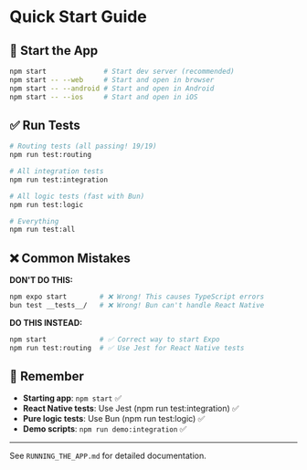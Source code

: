 # Quick Start Guide

## 🚀 Start the App

```bash
npm start              # Start dev server (recommended)
npm start -- --web     # Start and open in browser
npm start -- --android # Start and open in Android
npm start -- --ios     # Start and open in iOS
```

## ✅ Run Tests

```bash
# Routing tests (all passing! 19/19)
npm run test:routing

# All integration tests
npm run test:integration

# All logic tests (fast with Bun)
npm run test:logic

# Everything
npm run test:all
```

## ❌ Common Mistakes

**DON'T DO THIS:**

```bash
npm expo start        # ❌ Wrong! This causes TypeScript errors
bun test __tests__/   # ❌ Wrong! Bun can't handle React Native
```

**DO THIS INSTEAD:**

```bash
npm start             # ✅ Correct way to start Expo
npm run test:routing  # ✅ Use Jest for React Native tests
```

## 📝 Remember

- **Starting app**: `npm start` ✅
- **React Native tests**: Use Jest (npm run test:integration) ✅
- **Pure logic tests**: Use Bun (npm run test:logic) ✅
- **Demo scripts**: `npm run demo:integration` ✅

---

See `RUNNING_THE_APP.md` for detailed documentation.
